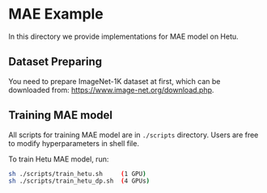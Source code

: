 # MAE Example
In this directory we provide implementations for MAE model on Hetu.

## Dataset Preparing
You need to prepare ImageNet-1K dataset at first, which can be downloaded from: https://www.image-net.org/download.php.

## Training MAE model
All scripts for training MAE model are in `./scripts` directory. Users are free to modify hyperparameters in shell file.

To train Hetu MAE model, run:
```bash
sh ./scripts/train_hetu.sh     (1 GPU)
sh ./scripts/train_hetu_dp.sh  (4 GPUs)
```
